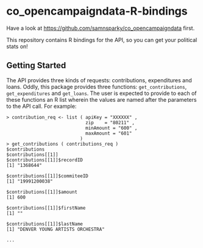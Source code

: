 # co_opencampaigndata-R-bindings

Have a look at https://github.com/samnsparky/co_opencampaigndata first.

This repository contains R bindings for the API, so you can get your political stats on!

## Getting Started

The API provides three kinds of requests: contributions, expenditures and loans. Oddly, this package provides three functions: `get_contributions`, `get_expenditures` and `get_loans`. The user is expected to provide to each of these functions an R list wherein the values are named after the parameters to the API call. For example:

```
> contribution_req <- list ( apiKey = "XXXXXX" ,
                             zip    = "80211" ,
                             minAmount = "600" ,
                             maxAmount = "601"
                           )
> get_contributions ( contributions_req )
$contributions
$contributions[[1]]
$contributions[[1]]$recordID
[1] "1368644"

$contributions[[1]]$commiteeID
[1] "19991200038"

$contributions[[1]]$amount
[1] 600

$contributions[[1]]$firstName
[1] ""

$contributions[[1]]$lastName
[1] "DENVER YOUNG ARTISTS ORCHESTRA"

...
```
